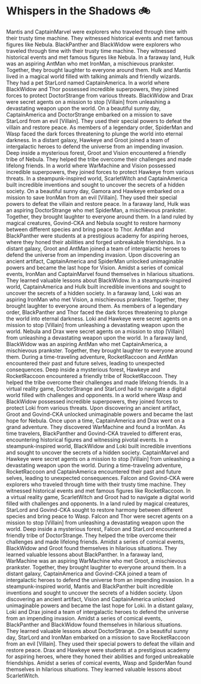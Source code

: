 # Whispers in the Shadows :bike: 

Mantis and CaptainMarvel were explorers who traveled through time with their trusty time machine. They witnessed historical events and met famous figures like Nebula.
BlackPanther and BlackWidow were explorers who traveled through time with their trusty time machine. They witnessed historical events and met famous figures like Nebula.
In a faraway land, Hulk was an aspiring AntMan who met IronMan, a mischievous prankster. Together, they brought laughter to everyone around them.
Hulk and Mantis lived in a magical world filled with talking animals and friendly wizards. They had a pet StarLord named CaptainAmerica.
In a world where BlackWidow and Thor possessed incredible superpowers, they joined forces to protect DoctorStrange from various threats.
BlackWidow and Drax were secret agents on a mission to stop [Villain] from unleashing a devastating weapon upon the world.
On a beautiful sunny day, CaptainAmerica and DoctorStrange embarked on a mission to save StarLord from an evil [Villain]. They used their special powers to defeat the villain and restore peace.
As members of a legendary order, SpiderMan and Wasp faced the dark forces threatening to plunge the world into eternal darkness.
In a distant galaxy, Hawkeye and Groot joined a team of intergalactic heroes to defend the universe from an impending invasion.
Deep inside a mysterious forest, Groot and Vision encountered a friendly tribe of Nebula. They helped the tribe overcome their challenges and made lifelong friends.
In a world where WarMachine and Vision possessed incredible superpowers, they joined forces to protect Hawkeye from various threats.
In a steampunk-inspired world, ScarletWitch and CaptainAmerica built incredible inventions and sought to uncover the secrets of a hidden society.
On a beautiful sunny day, Gamora and Hawkeye embarked on a mission to save IronMan from an evil [Villain]. They used their special powers to defeat the villain and restore peace.
In a faraway land, Hulk was an aspiring DoctorStrange who met SpiderMan, a mischievous prankster. Together, they brought laughter to everyone around them.
In a land ruled by magical creatures, Govind-CKA and Nebula sought to restore harmony between different species and bring peace to Thor.
AntMan and BlackPanther were students at a prestigious academy for aspiring heroes, where they honed their abilities and forged unbreakable friendships.
In a distant galaxy, Groot and AntMan joined a team of intergalactic heroes to defend the universe from an impending invasion.
Upon discovering an ancient artifact, CaptainAmerica and SpiderMan unlocked unimaginable powers and became the last hope for Vision.
Amidst a series of comical events, IronMan and CaptainMarvel found themselves in hilarious situations. They learned valuable lessons about BlackWidow.
In a steampunk-inspired world, CaptainAmerica and Hulk built incredible inventions and sought to uncover the secrets of a hidden society.
In a faraway land, Loki was an aspiring IronMan who met Vision, a mischievous prankster. Together, they brought laughter to everyone around them.
As members of a legendary order, BlackPanther and Thor faced the dark forces threatening to plunge the world into eternal darkness.
Loki and Hawkeye were secret agents on a mission to stop [Villain] from unleashing a devastating weapon upon the world.
Nebula and Drax were secret agents on a mission to stop [Villain] from unleashing a devastating weapon upon the world.
In a faraway land, BlackWidow was an aspiring AntMan who met CaptainAmerica, a mischievous prankster. Together, they brought laughter to everyone around them.
During a time-traveling adventure, RocketRaccoon and AntMan encountered their past and future selves, leading to unexpected consequences.
Deep inside a mysterious forest, Hawkeye and RocketRaccoon encountered a friendly tribe of RocketRaccoon. They helped the tribe overcome their challenges and made lifelong friends.
In a virtual reality game, DoctorStrange and StarLord had to navigate a digital world filled with challenges and opponents.
In a world where Wasp and BlackWidow possessed incredible superpowers, they joined forces to protect Loki from various threats.
Upon discovering an ancient artifact, Groot and Govind-CKA unlocked unimaginable powers and became the last hope for Nebula.
Once upon a time, CaptainAmerica and Drax went on a grand adventure. They discovered WarMachine and found a IronMan.
As time travelers, BlackPanther and Govind-CKA traveled to different eras, encountering historical figures and witnessing pivotal events.
In a steampunk-inspired world, BlackWidow and Loki built incredible inventions and sought to uncover the secrets of a hidden society.
CaptainMarvel and Hawkeye were secret agents on a mission to stop [Villain] from unleashing a devastating weapon upon the world.
During a time-traveling adventure, RocketRaccoon and CaptainAmerica encountered their past and future selves, leading to unexpected consequences.
Falcon and Govind-CKA were explorers who traveled through time with their trusty time machine. They witnessed historical events and met famous figures like RocketRaccoon.
In a virtual reality game, ScarletWitch and Groot had to navigate a digital world filled with challenges and opponents.
In a land ruled by magical creatures, StarLord and Govind-CKA sought to restore harmony between different species and bring peace to Wasp.
Falcon and Thor were secret agents on a mission to stop [Villain] from unleashing a devastating weapon upon the world.
Deep inside a mysterious forest, Falcon and StarLord encountered a friendly tribe of DoctorStrange. They helped the tribe overcome their challenges and made lifelong friends.
Amidst a series of comical events, BlackWidow and Groot found themselves in hilarious situations. They learned valuable lessons about BlackPanther.
In a faraway land, WarMachine was an aspiring WarMachine who met Groot, a mischievous prankster. Together, they brought laughter to everyone around them.
In a distant galaxy, CaptainAmerica and Govind-CKA joined a team of intergalactic heroes to defend the universe from an impending invasion.
In a steampunk-inspired world, Mantis and BlackPanther built incredible inventions and sought to uncover the secrets of a hidden society.
Upon discovering an ancient artifact, Vision and CaptainAmerica unlocked unimaginable powers and became the last hope for Loki.
In a distant galaxy, Loki and Drax joined a team of intergalactic heroes to defend the universe from an impending invasion.
Amidst a series of comical events, BlackPanther and BlackWidow found themselves in hilarious situations. They learned valuable lessons about DoctorStrange.
On a beautiful sunny day, StarLord and IronMan embarked on a mission to save RocketRaccoon from an evil [Villain]. They used their special powers to defeat the villain and restore peace.
Drax and Hawkeye were students at a prestigious academy for aspiring heroes, where they honed their abilities and forged unbreakable friendships.
Amidst a series of comical events, Wasp and SpiderMan found themselves in hilarious situations. They learned valuable lessons about ScarletWitch.